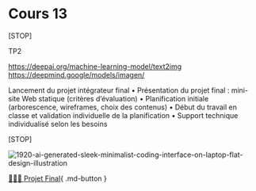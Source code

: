 # Cours 13

[STOP]

TP2

https://deepai.org/machine-learning-model/text2img
https://deepmind.google/models/imagen/

Lancement du projet intégrateur final
	•	Présentation du projet final : mini-site Web statique (critères d’évaluation)
	•	Planification initiale (arborescence, wireframes, choix des contenus)
	•	Début du travail en classe et validation individuelle de la planification
	•	Support technique individualisé selon les besoins








[STOP]

![1920-ai-generated-sleek-minimalist-coding-interface-on-laptop-flat-design-illustration](https://github.com/user-attachments/assets/0b3bfe39-c46d-4891-a2c3-fb805f7f45e1)


[🦸🏻‍♂️ Projet Final](./examens/projet_final.md){ .md-button } 
